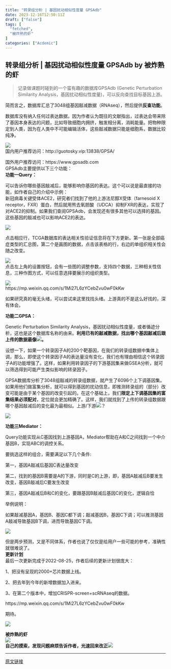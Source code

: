 ```yaml
---
title: "转录组分析 | 基因扰动相似性度量 GPSAdb"
date: 2023-12-16T12:50:11Z
draft: ["false"]
tags: [
  "fetched",
  "被炸熟的虾"
]
categories: ["Acdemic"]
---
```

转录组分析 | 基因扰动相似性度量 GPSAdb by 被炸熟的虾
------
<div><blockquote data-tool="mdnice编辑器"><p><span>记录做课题时碰到的一个蛮有趣的数据库GPSAdb </span><span>(Genetic Perturbation Similarity Analysis，基因扰动相似性度量)</span><span>，可以反向查找目标基因上游。</span><span></span></p></blockquote><p><span>简而言之，数据库汇总了</span><span lang="EN-US">3048</span><span>组基因敲减数据（</span><span lang="EN-US">RNAseq</span><span>），然后提供<strong><span>反查功能</span></strong>。</span></p><p><span>数据库没有纳入任何过表达数据，因为作者认为既往的文献指出，过表达会带来除了基因本身表达的问题，比如导致细胞内拥挤，触发相分离，消耗能量。把物种限定到人类，因为在人类中不可能编辑活体，这些敲减数据只能是细胞系，数据比较纯净。</span></p><section><img data-galleryid="" data-imgfileid="100002049" data-ratio="0.3277777777777778" data-s="300,640" data-src="https://mmbiz.qpic.cn/sz_mmbiz_png/dRYYdqiaan3L816C1boOUVj4EPqPnjjVmX0tibh0SJ2ib8a9a9loibIMLiaKZzOn2e1mLLGkOIuWFYgpziaDb1n8iaiavw/640?wx_fmt=png&amp;from=appmsg" data-type="png" data-w="1080" src="https://mmbiz.qpic.cn/sz_mmbiz_png/dRYYdqiaan3L816C1boOUVj4EPqPnjjVmX0tibh0SJ2ib8a9a9loibIMLiaKZzOn2e1mLLGkOIuWFYgpziaDb1n8iaiavw/640?wx_fmt=png&amp;from=appmsg"></section><section><span>国内用户推荐访问：</span><span>http://guotosky.vip:13838/GPSA/</span><span lang="EN-US"><p></p></span></section><section><span>国外用户<span>推荐</span>访问：</span><span>https://www.gpsadb.com</span></section><section><span lang="EN-US">GPSAdb</span><span>主要提供以下三个功能：</span><strong></strong></section><section><span><strong><span>功能一Query：</span></strong></span><span lang="EN-US"><p></p></span></section><section><span>可以告诉你哪些基因敲减后，能够影响你基因的表达。这个可以说是最直接的功能，如作者自己的介绍中示例：</span></section><section><span>新冠病毒关键受体</span><span lang="EN-US">ACE2</span><span>，研究者们找到了他的上游法尼醇</span><span lang="EN-US">X</span><span>受体（</span><span lang="EN-US">farnesoid X receptor</span><span>，</span><span lang="EN-US">FXR</span><span>）蛋白，然后就用熊去氧胆酸（</span><span lang="EN-US">UDCA</span><span>）抑制</span><span lang="EN-US">FXR</span><span>的表达，实现了对</span><span lang="EN-US">ACE2</span><span>的抑制。如果我们查阅</span><span lang="EN-US">GPSAdb</span><span>，会发现还有很多其他可以选择的基因。这些基因的敲减也可以影响</span><span lang="EN-US">ACE2</span><span>的表达。</span><span lang="EN-US"><p></p></span></section><p><img data-imgfileid="100002043" data-ratio="0.44722222222222224" data-s="300,640" data-src="https://mmbiz.qpic.cn/sz_mmbiz_png/dRYYdqiaan3L816C1boOUVj4EPqPnjjVmpVmicIOxCebsWm2Ynfe4Do4a3mgQuNzrU8VgASp2k8ohIrpeYD8CLRg/640?wx_fmt=png&amp;from=appmsg" data-type="png" data-w="1080" src="https://mmbiz.qpic.cn/sz_mmbiz_png/dRYYdqiaan3L816C1boOUVj4EPqPnjjVmpVmicIOxCebsWm2Ynfe4Do4a3mgQuNzrU8VgASp2k8ohIrpeYD8CLRg/640?wx_fmt=png&amp;from=appmsg"></p><section><span>点击相应行，</span><span lang="EN-US">TCGA</span><span>数据库的表达相关性验证信息将在下方更新。第一张是全部癌症类型的汇总图，第二个是画图的数据，点击该表格的行，右边的单组织相关性会随之改变。</span><span lang="EN-US"><p></p></span></section><section><img data-galleryid="" data-ratio="0.3907407407407407" data-s="300,640" data-src="https://mmbiz.qpic.cn/sz_mmbiz_png/dRYYdqiaan3L816C1boOUVj4EPqPnjjVmNCF166dhDKIic37ianL6Z0SxdstaIo3xEAfcNcriaPgKAphx6wYeUkyDg/640?wx_fmt=png&amp;from=appmsg" data-type="png" data-w="1080" src="https://mmbiz.qpic.cn/sz_mmbiz_png/dRYYdqiaan3L816C1boOUVj4EPqPnjjVmNCF166dhDKIic37ianL6Z0SxdstaIo3xEAfcNcriaPgKAphx6wYeUkyDg/640?wx_fmt=png&amp;from=appmsg"><span></span></section><section><span>点击左上角的设置按钮，会有一些图的调整参数，支持四个数据，三种相关性信息，三种作图方式，可以任意选择要展示的组织类型。</span><span lang="EN-US"><p></p></span></section><section><img data-galleryid="" data-ratio="0.6907407407407408" data-s="300,640" data-src="https://mmbiz.qpic.cn/sz_mmbiz_png/dRYYdqiaan3L816C1boOUVj4EPqPnjjVmOUe1uSOn1klml1MSNnpzNu0nJk56e9LngbTeZYR8NmiawWnDVDafKkA/640?wx_fmt=png&amp;from=appmsg" data-type="png" data-w="1080" src="https://mmbiz.qpic.cn/sz_mmbiz_png/dRYYdqiaan3L816C1boOUVj4EPqPnjjVmOUe1uSOn1klml1MSNnpzNu0nJk56e9LngbTeZYR8NmiawWnDVDafKkA/640?wx_fmt=png&amp;from=appmsg"></section><section><span></span></section><section><span lang="EN-US">https://mp.weixin.qq.com/s/1Mi27L6zYCebZvu0wF0kKw</span><strong><span lang="EN-US"><p></p></span></strong></section><p><span>如果研究真的毫无头绪，可以尝试来这里找找头绪。上游真的不是这么好找的，深有体会。</span></p><section><span><strong><span>功能二GPSA：</span></strong></span><span lang="EN-US"><p></p></span></section><section><span lang="EN-US">Genetic Perturbation Similarity Analysis</span><span>，基因扰动相似性度量，或者循迹分析，这也是这个数据库名称的由来。<strong><span>利用已有的敲减数据，找出哪个基因敲减后跟上传的数据最像<img data-src="https://res.wx.qq.com/t/wx_fed/we-emoji/res/v1.3.10/assets/newemoji/Yellowdog.png" data-ratio="1" data-w="128" src="https://res.wx.qq.com/t/wx_fed/we-emoji/res/v1.3.10/assets/newemoji/Yellowdog.png"></span>。</strong></span><strong><span lang="EN-US"><p></p></span></strong></section><section><span><span>设想一下，如果一个转录因子</span></span><span><span lang="EN-US">A</span></span><span><span>的</span></span><span><span lang="EN-US">200</span></span><span><span>个靶基因，在我们的转录组数据中集体上调，那么，即使这个转录因子</span></span><span><span lang="EN-US">A</span></span><span><span>的表达量没有变化，我们也有理由相信这个转录因子</span></span><span><span lang="EN-US">A</span></span><span><span>的功能增强了。这样，如果利用转录因子的下游基因集来做</span></span><span><span lang="EN-US">GSEA</span></span><span><span>分析，就可以筛选得到可能产生类似影响的转录因子。</span></span><span><span lang="EN-US"><p></p></span></span></section><section><span lang="EN-US">GPSA</span><span>数据库分析了</span><span lang="EN-US">3048</span><span>组敲减的转录组数据，就产生了</span><span lang="EN-US">6096</span><span>个上下调基因集。如果用他们做富集分析，就可以得到基因的扰动信息，即推测转录组的（部分）改变可能是由于某个基因的改变引起的。在这个基础上，我们<strong>限定上下调基因集的富集结果必须配对</strong>，定位就会更加精确了。这样，我们就找到了上传的转录组数据跟哪个基因敲减后的变化最为最相似。上游/下游<img data-ratio="1" data-src="https://res.wx.qq.com/t/wx_fed/we-emoji/res/v1.3.10/assets/Expression/Expression_35@2x.png" data-w="128" src="https://res.wx.qq.com/t/wx_fed/we-emoji/res/v1.3.10/assets/Expression/Expression_35@2x.png">？</span></section><p><span><img data-imgfileid="100002058" data-ratio="0.41759259259259257" data-src="https://mmbiz.qpic.cn/sz_mmbiz_png/dRYYdqiaan3L816C1boOUVj4EPqPnjjVmLFVrtRpwnnMUL2uedVqVwq5CZx40fZ6SiaFYEw7apLs1fvkCPlZf4ug/640?wx_fmt=png&amp;from=appmsg" data-type="png" data-w="1080" src="https://mmbiz.qpic.cn/sz_mmbiz_png/dRYYdqiaan3L816C1boOUVj4EPqPnjjVmLFVrtRpwnnMUL2uedVqVwq5CZx40fZ6SiaFYEw7apLs1fvkCPlZf4ug/640?wx_fmt=png&amp;from=appmsg"></span></p><section><span><strong><span>功能三Mediator：</span></strong></span><strong><span lang="EN-US"><p></p></span></strong></section><section><span lang="EN-US">Query</span><span>功能实现从</span><span lang="EN-US">C</span><span>基因找到上游基因</span><span lang="EN-US">A</span><span>，</span><span lang="EN-US">Mediator</span><span>帮助在</span><span lang="EN-US">A</span><span>和</span><span lang="EN-US">C</span><span>之间找到一个中介基因</span><span lang="EN-US">B</span><span>，实现</span><span lang="EN-US">ABC</span><span>的调控关系。</span><span lang="EN-US"><p></p></span></section><section><span>要挑选</span><span>这样的组合，需要满足以下几个条件</span><span lang="EN-US">:<p></p></span></section><section><span>第一，基因</span><span lang="EN-US">A</span><span>敲减后基因</span><span lang="EN-US">C</span><span>表达量改变</span><span lang="EN-US"><p></p></span></section><section><span>第二，找到的基因</span><span lang="EN-US">B</span><span>需要是</span><span lang="EN-US">A</span><span>的下游，同时是</span><span lang="EN-US">C</span><span>的上游，即，基因</span><span lang="EN-US">A</span><span>敲减后</span><span lang="EN-US">B</span><span>要发生改变，基因</span><span lang="EN-US">B</span><span>敲减后</span><span lang="EN-US">C</span><span>要发生改变</span><span lang="EN-US"><p></p></span></section><section><span>第三，基因</span><span lang="EN-US">A</span><span>敲减后</span><span lang="EN-US">B</span><span>和</span><span lang="EN-US">C</span><span>的变化，要跟基因</span><span lang="EN-US">B</span><span>敲减后基因</span><span lang="EN-US">C</span><span>的变化，逻辑自恰</span><span lang="EN-US"><p></p></span></section><section><span>举例说明：</span><span lang="EN-US"><p></p></span></section><section><span><span>如果敲减基因</span></span><span><span lang="EN-US">A</span></span><span><span>，基因</span></span><span><span lang="EN-US">B</span></span><span><span>、基因</span></span><span><span lang="EN-US">C</span></span><span><span>都下调；敲减基因</span></span><span><span lang="EN-US">B</span></span><span><span>，基因</span></span><span><span lang="EN-US">C</span></span><span><span>下调；可以推测基因</span></span><span><span lang="EN-US">A</span></span><span><span>敲减导致基因</span></span><span><span lang="EN-US">B</span></span><span><span>下调，进而导致基因</span></span><span><span lang="EN-US">C</span></span><span><span>下调。</span></span><span><span lang="EN-US"><p></p></span></span></section><p><img data-galleryid="" data-ratio="0.5" data-s="300,640" data-src="https://mmbiz.qpic.cn/sz_mmbiz_png/dRYYdqiaan3L816C1boOUVj4EPqPnjjVmJibVdsjyntVxu2Nibf8s1vGN3mhMjHsn6T2qibficTHkxGRpjTqicbRmaJQ/640?wx_fmt=png&amp;from=appmsg" data-type="png" data-w="1080" src="https://mmbiz.qpic.cn/sz_mmbiz_png/dRYYdqiaan3L816C1boOUVj4EPqPnjjVmJibVdsjyntVxu2Nibf8s1vGN3mhMjHsn6T2qibficTHkxGRpjTqicbRmaJQ/640?wx_fmt=png&amp;from=appmsg"><span></span></p><section><span>但是两步预测，又是不同体系，作者也说了仅仅是给用户一些可能的参考，准确性就很难说了。</span></section><section><span><strong><span>更新计划</span></strong></span><span></span></section><section><span>最后一次更新完成于</span><span lang="EN-US">2022-08-25</span><span>，作者后续的更新计划很庞大：</span></section><p><span lang="EN-US">1、</span><span>把没有呈现的</span><span lang="EN-US">2000+</span><span>芯片数据上线。</span><span lang="EN-US"><p></p></span></p><p><span lang="EN-US">2、</span><span>把去年到今年的新增数据加入进来。</span><span lang="EN-US"><p></p></span></p><p><span lang="EN-US">3、</span><span>在第二个版本中，增加</span><span lang="EN-US">CRISPR-screen+scRNAseq</span><span>的数据。</span></p><p><span lang="EN-US">https://mp.weixin.qq.com</span><span lang="EN-US">/s/1Mi27L6zYCebZvu0wF0kKw</span></p><p><span><span>期待。</span></span></p><section data-tool="mdnice编辑器" data-website="https://www.mdnice.com"><p><img data-ratio="0.05278592375366569" data-src="https://mmbiz.qpic.cn/sz_mmbiz_png/1LTeQhNfr8sUH75oYsoDaqjPCTiaukEmS8tWricW7LnLKKfIE9jKBexibqamsrlibaaXmuc2nicaYibfDFBNCmqX5mBw/640?wx_fmt=png&amp;wxfrom=5&amp;wx_lazy=1&amp;wx_co=1" data-type="png" data-w="341" src="https://mmbiz.qpic.cn/sz_mmbiz_png/1LTeQhNfr8sUH75oYsoDaqjPCTiaukEmS8tWricW7LnLKKfIE9jKBexibqamsrlibaaXmuc2nicaYibfDFBNCmqX5mBw/640?wx_fmt=png&amp;wxfrom=5&amp;wx_lazy=1&amp;wx_co=1"></p><section data-tools="135编辑器" data-id="116886" draggable="true"><section><section><section><section><strong data-brushtype="text">被炸熟的虾</strong></section></section></section><section><section><section data-width="35%"><section><img data-cropselx1="0" data-cropselx2="115" data-cropsely1="0" data-cropsely2="115" data-imgfileid="100002061" data-ratio="1" data-src="https://mmbiz.qpic.cn/sz_mmbiz_jpg/dRYYdqiaan3JjDfj2H8p6gg3CB25AGthbwzrotao4ev5tIe0utthbZRK8yOoDOuTzOSoTSnPWn61IdDCnXsnaiag/640?wx_fmt=jpeg&amp;wxfrom=5&amp;wx_lazy=1&amp;wx_co=1" data-type="jpeg" data-w="258" data-width="100%" src="https://mmbiz.qpic.cn/sz_mmbiz_jpg/dRYYdqiaan3JjDfj2H8p6gg3CB25AGthbwzrotao4ev5tIe0utthbZRK8yOoDOuTzOSoTSnPWn61IdDCnXsnaiag/640?wx_fmt=jpeg&amp;wxfrom=5&amp;wx_lazy=1&amp;wx_co=1"></section></section><section data-width="63%"><section><section><strong>自己的摸索，发现问题麻烦告诉作者，光速回来改正</strong><strong><img data-ratio="1" data-type="png" data-w="64" data-src="https://mmbiz.qpic.cn/sz_mmbiz_png/dRYYdqiaan3KLQGNxibvI4SdtUfxjINkz2DO8cGEPTgbcMJ357RvXJ7IvWU2p7anljpePpakI9oKu3icJxobBDp5w/640?wx_fmt=png&amp;wxfrom=5&amp;wx_lazy=1&amp;wx_co=1" data-imgfileid="100002059" src="https://mmbiz.qpic.cn/sz_mmbiz_png/dRYYdqiaan3KLQGNxibvI4SdtUfxjINkz2DO8cGEPTgbcMJ357RvXJ7IvWU2p7anljpePpakI9oKu3icJxobBDp5w/640?wx_fmt=png&amp;wxfrom=5&amp;wx_lazy=1&amp;wx_co=1"></strong></section></section></section></section></section></section></section></section><p><mp-style-type data-value="3"></mp-style-type></p></div>  
<hr>
<a href="https://mp.weixin.qq.com/s/ZYkZFwYLU64ErUnY_Vp2hQ",target="_blank" rel="noopener noreferrer">原文链接</a>
